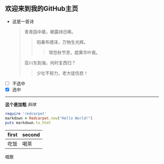 ## 欢迎来到我的GitHub主页
- 这是一首诗
  > 青青园中葵，朝露待日晞。
  > > 阳春布德泽，万物生光辉。
  > > > 常恐秋节至，焜黄华叶衰。
  > 
  > 百川东到海，何时复西归？
  > > 少壮不努力，老大徒伤悲！
- [ ] 不选中
- [x] 选中
---
**这个是加粗**
*斜体*
```ruby
require 'redcarpet'
markdown = Redcarpet.new("Hello World!")
puts markdown.to_html
```
first|second
-----|-----
吃饭 | 喝茶
唱歌



